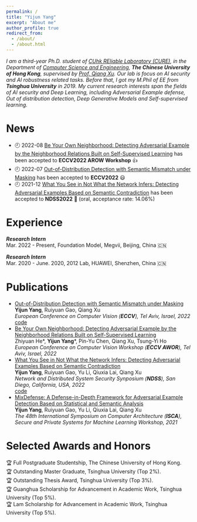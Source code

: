 ```yaml
---
permalink: /
title: "Yijun Yang"
excerpt: "About me"
author_profile: true
redirect_from: 
  - /about/
  - /about.html
---
```

*I am a third-year Ph.D. student of [CUhk REliable Laboratory (CURE)](https://cure-lab.github.io/), in the Department of [Computer Science and Engineering](https://www.cse.cuhk.edu.hk/), **The Chinese University of Hong Kong**, supervised by [Prof. Qiang Xu](https://scholar.google.com/citations?user=eSiKPqUAAAAJ&hl=zh-CN). Our lab is focus on AI security and AI robustness related tasks. Before that, I got my M.Phil of EE from **Tsinghua University** in 2019. My current research interests span the fields of AI security and Deep Learning, including Adversarial Example defense, Out of distribution detection, Deep Generative Models and Self-supervised learning.* 



News
======
- 🕘 2022-08 [Be Your Own Neighborhood: Detecting Adversarial Example by the Neighborhood Relations Built on Self-Supervised Learning](/files/ECCV2022_workshop.pdf) has been accepted to **ECCV2022 AROW Workshop** 👍
- 🕘 2022-07 [Out-of-Distribution Detection with Semantic Mismatch under Masking](https://arxiv.org/abs/2208.00446) has been accepted to **ECCV2022** 😃
- 🕘 2021-12 [What You See in Not What the Network Infers: Detecting Adversarial Examples Based on Semantic Contradiction](https://arxiv.org/abs/2201.09650) has been accepted to **NDSS2022** 👏 (oral, acceptance rate: 14.06%)

Experience
======
**_Research Intern_**
<br />Mar. 2022 - Present, Foundation Model, Megvii, Beijing, China 🇨🇳

**_Research Intern_**
<br />Mar. 2020 - June. 2020, 2012 Lab, HUAWEI, Shenzhen, China 🇨🇳

Publications
======
- [Out-of-Distribution Detection with Semantic Mismatch under Masking](https://arxiv.org/abs/2208.00446.pdf)
  <br />**Yijun Yang**, Ruiyuan Gao, Qiang Xu
  <br />*European Conference on Computer Vision (**ECCV**), Tel Aviv, Israel, 2022*
  <br />[code](https://github.com/cure-lab/MOODCat)
- [Be Your Own Neighborhood: Detecting Adversarial Example by the Neighborhood Relations Built on Self-Supervised Learning](/files/ECCV2022_workshop.pdf)
  <br />Zhiyuan He\*, **Yijun Yang**\*, Pin-Yu Chen, Qiang Xu, Tsung-Yi Ho
  <br />*European Conference on Computer Vision Workshop (**ECCV AWOR**), Tel Aviv, Israel, 2022*
- [What You See in Not What the Network Infers: Detecting Adversarial Examples Based on Semantic Contradiction](https://arxiv.org/abs/2201.09650.pdf)
  <br />**Yijun Yang**, Ruiyuan Gao, Yu Li, Qiuxia Lai, Qiang Xu
  <br />*Network and Distributed System Security Synposium (**NDSS**), San Diego, California, USA, 2022*
  <br />[code](https://github.com/cure-lab/ContraNet)
- [MixDefense: A Defense-in-Depth Framework for Adversarial Example Detection Based on Statistical and Semantic Analysis](https://arxiv.org/abs/2104.10076)
  <br />**Yijun Yang**, Ruiyuan Gao, Yu Li, Qiuxia Lai, Qiang Xu
  <br />*The 48th International Symposium on Computer Architecture (**ISCA**), Secure and Private Systems for Machine Learning Workshop, 2021*
 

Selected Awards and Honors
======
 
  🏆 Full Postgraduate Studentship, The Chinese University of Hong Kong.
  <br />🏆 Outstanding Master Graduate, Tsinghua University (Top 2%).
  <br />🏆 Outstanding Thesis Award, Tsinghua University (Top 3%).
  <br />🏆 Guanghua Scholarship for Advancement in Academic Work, Tsinghua University (Top 5%).
  <br />🏆 Lam Scholarship for Advancement in Academic Work, Tsinghua University (Top 5%).
 
 
